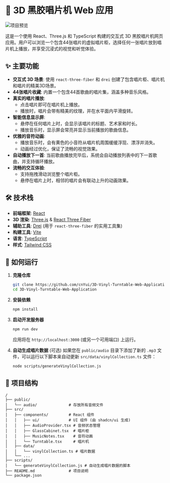 # 🎵 3D 黑胶唱片机 Web 应用

![项目预览](https://github.com/cnYui/3D-Vinyl-Turntable-Web-Application/blob/main/assets/preview.gif?raw=true)

这是一个使用 React、Three.js 和 TypeScript 构建的交互式 3D 黑胶唱片机网页应用。用户可以浏览一个包含44张唱片的虚拟唱片柜，选择任何一张唱片放到唱片机上播放，并享受沉浸式的视觉和听觉体验。

## ✨ 主要功能

- **交互式 3D 场景**: 使用 `react-three-fiber` 和 `drei` 创建了包含唱片柜、唱片机和唱片的精美3D场景。
- **44张唱片收藏**: 内置一个包含44首歌曲的唱片集，涵盖多种音乐风格。
- **真实的唱片播放**:
    - 点击唱片即可在唱片机上播放。
    - 播放时，唱片会带有精美的纹理，并在水平面内平滑旋转。
- **智能信息显示屏**:
    - 悬停在任何唱片上时，会显示该唱片的标题、艺术家和时长。
    - 播放音乐时，显示屏会常亮并显示当前播放的歌曲信息。
- **优雅的音符动画**:
    - 播放音乐时，会有黄色的小音符从唱片机周围缓缓浮现、漂浮并消失。
    - 动画经过优化，保证了流畅的视觉效果。
- **自动播放下一首**: 当前歌曲播放完毕后，系统会自动播放列表中的下一首歌曲，并支持循环播放。
- **流畅的交互体验**:
    - 支持拖拽滑动浏览整个唱片柜。
    - 悬停在唱片上时，相邻的唱片会有联动上升的动画效果。

## 🛠️ 技术栈

- **前端框架**: [React](https://reactjs.org/)
- **3D 渲染**: [Three.js](https://threejs.org/) & [React Three Fiber](https://docs.pmnd.rs/react-three-fiber)
- **辅助工具**: [Drei](https://github.com/pmndrs/drei) (用于 `react-three-fiber` 的实用工具集)
- **构建工具**: [Vite](https://vitejs.dev/)
- **语言**: [TypeScript](https://www.typescriptlang.org/)
- **样式**: [Tailwind CSS](https://tailwindcss.com/)

## 🚀 如何运行

1.  **克隆仓库**
    ```bash
    git clone https://github.com/cnYui/3D-Vinyl-Turntable-Web-Application.git
    cd 3D-Vinyl-Turntable-Web-Application
    ```

2.  **安装依赖**
    ```bash
    npm install
    ```

3.  **启动开发服务器**
    ```bash
    npm run dev
    ```
    应用将在 `http://localhost:3000` (或另一个可用端口) 上运行。

4.  **自动生成唱片数据** (可选)
    如果您在 `public/audio` 目录下添加了新的 `.mp3` 文件，可以运行以下脚本来自动更新 `src/data/vinylCollection.ts` 文件：
    ```bash
    node scripts/generateVinylCollection.js
    ```

## 📂 项目结构

```
/
├── public/
│   └── audio/              # 存放所有音频文件
├── src/
│   ├── components/         # React 组件
│   │   ├── ui/             # UI 组件 (由 shadcn/ui 生成)
│   │   ├── AudioProvider.tsx # 音频状态管理
│   │   ├── GlassCabinet.tsx  # 唱片柜
│   │   ├── MusicNotes.tsx    # 音符动画
│   │   └── Turntable.tsx     # 唱片机
│   ├── data/
│   │   └── vinylCollection.ts # 唱片数据
│   └── ...
├── scripts/
│   └── generateVinylCollection.js # 自动生成唱片数据的脚本
├── README.md               # 项目说明
└── package.json